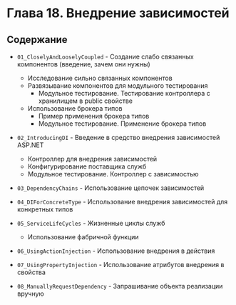 # Глава 18. Внедрение зависимостей

## Содержание

* `01_CloselyAndLooselyCoupled` - Создание слабо связанных компонентов (введение, зачем они нужны)
  * Исследование сильно связанных компонентов
  * Развязывание компонентов для модульного тестирования
    * Модульное тестирование. Тестирование контроллера с хранилищем в public свойстве
  * Использование брокера типов
    * Пример применения брокера типов
    * Модульное тестирование. Применение брокера типов

* `02_IntroducingDI` - Введение в средство внедрения зависимостей ASP.NET
  * Контроллер для внедрения зависимостей
  * Конфигурирование поставщика служб
  * Модульное тестирование. Контроллер с зависимостью

* `03_DependencyChains` - Использование цепочек зависимостей

* `04_DIForConcreteType` - Использование внедрения зависимостей для конкретных типов

* `05_ServiceLifeCycles` - Жизненные циклы служб
  * Использование фабричной функции

* `06_UsingActionInjection` - Использование внедрения в действия

* `07_UsingPropertyInjection` - Использование атрибутов внедрения в свойства

* `08_ManuallyRequestDependency` - Запрашивание объекта реализации вручную
